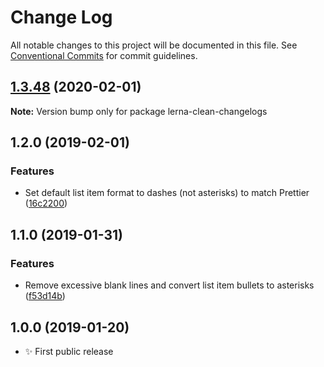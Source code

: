 # Change Log

All notable changes to this project will be documented in this file.
See [Conventional Commits](https://conventionalcommits.org) for commit guidelines.

## [1.3.48](https://gitlab.com/codsen/codsen/compare/lerna-clean-changelogs@1.3.47...lerna-clean-changelogs@1.3.48) (2020-02-01)

**Note:** Version bump only for package lerna-clean-changelogs





## 1.2.0 (2019-02-01)

### Features

- Set default list item format to dashes (not asterisks) to match Prettier ([16c2200](https://gitlab.com/codsen/codsen/commit/16c2200))

## 1.1.0 (2019-01-31)

### Features

- Remove excessive blank lines and convert list item bullets to asterisks ([f53d14b](https://gitlab.com/codsen/codsen/commit/f53d14b))

## 1.0.0 (2019-01-20)

- ✨ First public release
